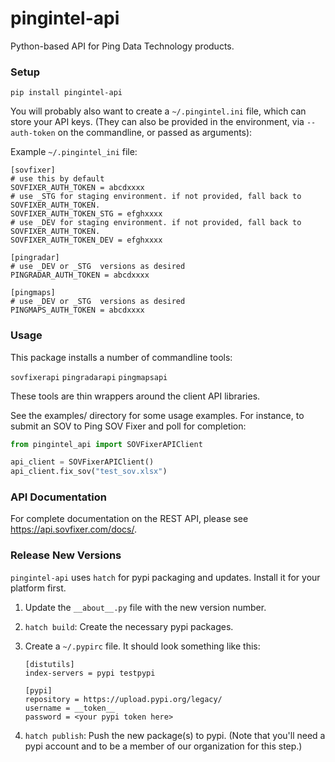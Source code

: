 # pingintel-api

Python-based API for Ping Data Technology products.

### Setup

`pip install pingintel-api`

You will probably also want to create a `~/.pingintel.ini` file, which can store your API keys. (They can also be provided in the environment, via `--auth-token` on the commandline, or passed as arguments):

Example `~/.pingintel_ini` file:

```
[sovfixer]
# use this by default
SOVFIXER_AUTH_TOKEN = abcdxxxx
# use _STG for staging environment. if not provided, fall back to SOVFIXER_AUTH_TOKEN.
SOVFIXER_AUTH_TOKEN_STG = efghxxxx
# use _DEV for staging environment. if not provided, fall back to SOVFIXER_AUTH_TOKEN.
SOVFIXER_AUTH_TOKEN_DEV = efghxxxx

[pingradar]
# use _DEV or _STG  versions as desired
PINGRADAR_AUTH_TOKEN = abcdxxxx

[pingmaps]
# use _DEV or _STG  versions as desired
PINGMAPS_AUTH_TOKEN = abcdxxxx
```

### Usage

This package installs a number of commandline tools:

`sovfixerapi`
`pingradarapi`
`pingmapsapi`

These tools are thin wrappers around the client API libraries.

See the examples/ directory for some usage examples. For instance, to submit an SOV to Ping SOV Fixer and poll for completion:

```python
from pingintel_api import SOVFixerAPIClient

api_client = SOVFixerAPIClient()
api_client.fix_sov("test_sov.xlsx")
```

### API Documentation

For complete documentation on the REST API, please see https://api.sovfixer.com/docs/.

### Release New Versions

`pingintel-api` uses `hatch` for pypi packaging and updates. Install it for your platform first.

1. Update the `__about__.py` file with the new version number.
2. `hatch build`: Create the necessary pypi packages.
3. Create a `~/.pypirc` file. It should look something like this:

   ```
   [distutils]
   index-servers = pypi testpypi

   [pypi]
   repository = https://upload.pypi.org/legacy/
   username = __token__
   password = <your pypi token here>
   ```

4. `hatch publish`: Push the new package(s) to pypi. (Note that you'll need a pypi account and to be a member of our organization for this step.)
